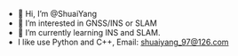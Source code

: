 - 👋 Hi, I’m @ShuaiYang
- 👀 I’m interested in GNSS/INS or SLAM
- 🌱 I’m currently learning INS and SLAM.
- I like use Python and C++, Email: shuaiyang_97@126.com

<!---
ShuaiYang-J/ShuaiYang-J is a ✨ special ✨ repository because its `README.md` (this file) appears on your GitHub profile.
You can click the Preview link to take a look at your changes.
--->
